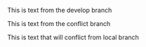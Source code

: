 This is text from the develop branch

This is text from the conflict branch

This is text that will conflict from local branch